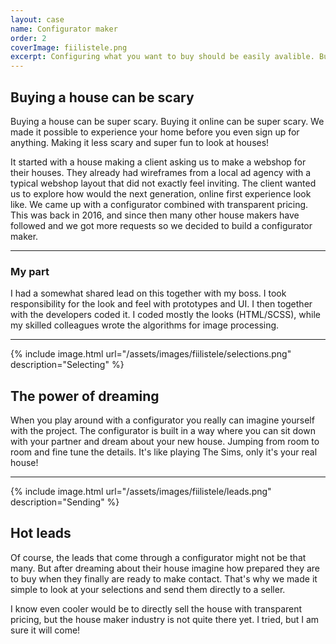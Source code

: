 ```yaml
---
layout: case
name: Configurator maker
order: 2
coverImage: fiilistele.png
excerpt: Configuring what you want to buy should be easily avalible. But it is hard and expensive. That's why we built a configurator maker!
---
```


## Buying a house can be scary
Buying a house can be super scary. Buying it online can be super scary. We made it possible to experience your home before you even sign up for anything. Making it less scary and super fun to look at houses!

It started with a house making a client asking us to make a webshop for their houses. They already had wireframes from a local ad agency with a typical webshop layout that did not exactly feel inviting. The client wanted us to explore how would the next generation, online first experience look like. We came up with a configurator combined with transparent pricing. This was back in 2016, and since then many other house makers have followed and we got more requests so we decided to build a configurator maker.

---

### My part

I had a somewhat shared lead on this together with my boss. I took responsibility for the look and feel with prototypes and UI. I then together with the developers coded it. I coded mostly the looks (HTML/SCSS), while my skilled colleagues wrote the algorithms for image processing.

---

{% include image.html url="/assets/images/fiilistele/selections.png" description="Selecting" %}

## The power of dreaming

When you play around with a configurator you really can imagine yourself with the project. The configurator is built in a way where you can sit down with your partner and dream about your new house. Jumping from room to room and fine tune the details. It's like playing The Sims, only it's your real house!

---

{% include image.html url="/assets/images/fiilistele/leads.png" description="Sending" %}

## Hot leads

Of course, the leads that come through a configurator might not be that many. But after dreaming about their house imagine how prepared they are to buy when they finally are ready to make contact. That's why we made it simple to look at your selections and send them directly to a seller. 

I know even cooler would be to directly sell the house with transparent pricing, but the house maker industry is not quite there yet. I tried, but I am sure it will come!
